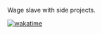 Wage slave with side projects.  

[![wakatime](https://wakatime.com/badge/user/f1f1d2d9-8338-469b-95a1-d3933a7c9bb4.svg)](https://wakatime.com/@f1f1d2d9-8338-469b-95a1-d3933a7c9bb4)
